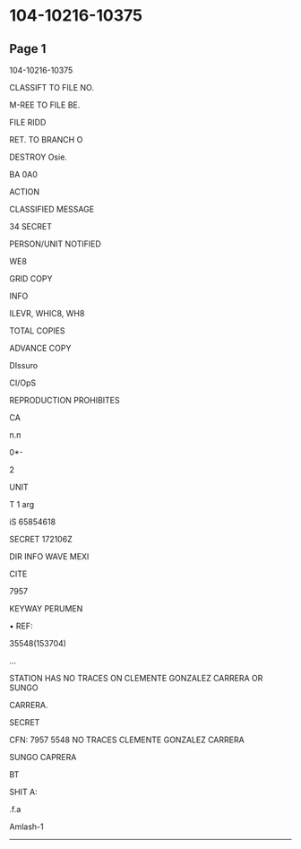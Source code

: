 # 104-10216-10375

## Page 1

104-10216-10375

CLASSIFT TO FILE NO.

M-REE TO FILE BE.

FILE RIDD

RET. TO BRANCH O

DESTROY Osie.

BA 0A0

ACTION

CLASSIFIED MESSAGE

34 SECRET

PERSON/UNIT NOTIFIED

WE8

GRID COPY

INFO

ILEVR, WHIC8, WH8

TOTAL COPIES

ADVANCE COPY

DIssuro

CI/OpS

REPRODUCTION PROHIBITES

CA

п.п

0*-

2

UNIT

T 1 arg

iS 65854618

SECRET 172106Z

DIR INFO WAVE MEXI

CITE

7957

KEYWAY PERUMEN

• REF:

35548(153704)

...

STATION HAS NO TRACES ON CLEMENTE GONZALEZ CARRERA OR SUNGO

CARRERA.

SECRET

CFN: 7957 5548 NO TRACES CLEMENTE GONZALEZ CARRERA

SUNGO CAPRERA

BT

SHIT A:

.f.a

Amlash-1

---

